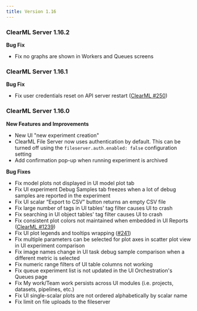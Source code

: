 ```yaml
---
title: Version 1.16
---
```


### ClearML Server 1.16.2

**Bug Fix**
* Fix no graphs are shown in Workers and Queues screens

### ClearML Server 1.16.1

**Bug Fix**
* Fix user credentials reset on API server restart ([ClearML #250](https://github.com/clearml/clearml-server/issues/250))

### ClearML Server 1.16.0

**New Features and Improvements**
* New UI "new experiment creation"
* ClearML File Server now uses authentication by default. This can be turned off using the `fileserver.auth.enabled: false` 
configuration setting
* Add confirmation pop-up when running experiment is archived

**Bug Fixes**
* Fix model plots not displayed in UI model plot tab
* Fix UI experiment Debug Samples tab freezes when a lot of debug samples are reported in the experiment
* Fix UI scalar “Export to CSV” button returns an empty CSV file
* Fix large number of tags in UI tables' tag filter causes UI to crash
* Fix searching in UI object tables' tag filter causes UI to crash
* Fix consistent plot colors not maintained when embedded in UI Reports ([ClearML #1239](https://github.com/clearml/clearml/issues/1239))
* Fix UI plot legends and tooltips wrapping ([#241](https://github.com/clearml/clearml-server/issues/241))
* Fix multiple parameters can be selected for plot axes in scatter plot view in UI experiment comparison
* Fix image names change in UI task debug sample comparison when a different metric is selected
* Fix numeric range filters of UI table columns not working
* Fix queue experiment list is not updated in the UI Orchestration's Queues page
* Fix My work/Team work persists across UI modules (i.e. projects, datasets, pipelines, etc.)
* Fix UI single-scalar plots are not ordered alphabetically by scalar name
* Fix limit on file uploads to the fileserver
